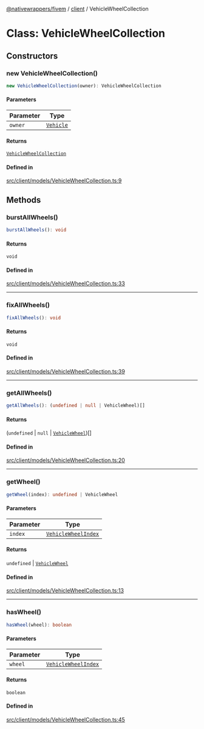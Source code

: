 [@nativewrappers/fivem](../../README.md) / [client](../README.md) / VehicleWheelCollection

# Class: VehicleWheelCollection

## Constructors

### new VehicleWheelCollection()

```ts
new VehicleWheelCollection(owner): VehicleWheelCollection
```

#### Parameters

| Parameter | Type |
| ------ | ------ |
| `owner` | [`Vehicle`](Vehicle.md) |

#### Returns

[`VehicleWheelCollection`](VehicleWheelCollection.md)

#### Defined in

[src/client/models/VehicleWheelCollection.ts:9](https://github.com/nativewrappers/fivem/blob/34b8061c177c9481c4691efcaef7602a414ca976/src/client/models/VehicleWheelCollection.ts#L9)

## Methods

### burstAllWheels()

```ts
burstAllWheels(): void
```

#### Returns

`void`

#### Defined in

[src/client/models/VehicleWheelCollection.ts:33](https://github.com/nativewrappers/fivem/blob/34b8061c177c9481c4691efcaef7602a414ca976/src/client/models/VehicleWheelCollection.ts#L33)

***

### fixAllWheels()

```ts
fixAllWheels(): void
```

#### Returns

`void`

#### Defined in

[src/client/models/VehicleWheelCollection.ts:39](https://github.com/nativewrappers/fivem/blob/34b8061c177c9481c4691efcaef7602a414ca976/src/client/models/VehicleWheelCollection.ts#L39)

***

### getAllWheels()

```ts
getAllWheels(): (undefined | null | VehicleWheel)[]
```

#### Returns

(`undefined` \| `null` \| [`VehicleWheel`](VehicleWheel.md))[]

#### Defined in

[src/client/models/VehicleWheelCollection.ts:20](https://github.com/nativewrappers/fivem/blob/34b8061c177c9481c4691efcaef7602a414ca976/src/client/models/VehicleWheelCollection.ts#L20)

***

### getWheel()

```ts
getWheel(index): undefined | VehicleWheel
```

#### Parameters

| Parameter | Type |
| ------ | ------ |
| `index` | [`VehicleWheelIndex`](../enumerations/VehicleWheelIndex.md) |

#### Returns

`undefined` \| [`VehicleWheel`](VehicleWheel.md)

#### Defined in

[src/client/models/VehicleWheelCollection.ts:13](https://github.com/nativewrappers/fivem/blob/34b8061c177c9481c4691efcaef7602a414ca976/src/client/models/VehicleWheelCollection.ts#L13)

***

### hasWheel()

```ts
hasWheel(wheel): boolean
```

#### Parameters

| Parameter | Type |
| ------ | ------ |
| `wheel` | [`VehicleWheelIndex`](../enumerations/VehicleWheelIndex.md) |

#### Returns

`boolean`

#### Defined in

[src/client/models/VehicleWheelCollection.ts:45](https://github.com/nativewrappers/fivem/blob/34b8061c177c9481c4691efcaef7602a414ca976/src/client/models/VehicleWheelCollection.ts#L45)
